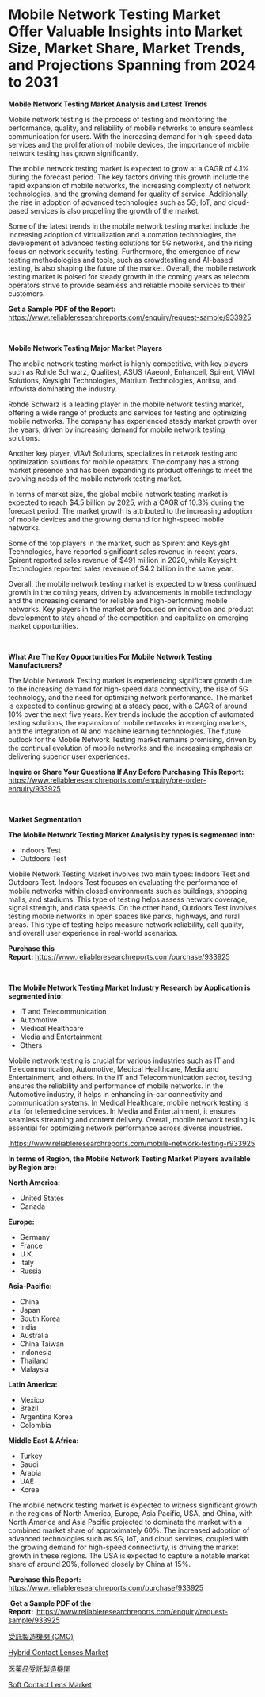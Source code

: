 <p><h1>Mobile Network Testing Market Offer Valuable Insights into Market Size, Market Share, Market Trends, and Projections Spanning from 2024 to 2031</h1></p><p><strong>Mobile Network Testing Market Analysis and Latest Trends</strong></p>
<p><p>Mobile network testing is the process of testing and monitoring the performance, quality, and reliability of mobile networks to ensure seamless communication for users. With the increasing demand for high-speed data services and the proliferation of mobile devices, the importance of mobile network testing has grown significantly.</p><p>The mobile network testing market is expected to grow at a CAGR of 4.1% during the forecast period. The key factors driving this growth include the rapid expansion of mobile networks, the increasing complexity of network technologies, and the growing demand for quality of service. Additionally, the rise in adoption of advanced technologies such as 5G, IoT, and cloud-based services is also propelling the growth of the market.</p><p>Some of the latest trends in the mobile network testing market include the increasing adoption of virtualization and automation technologies, the development of advanced testing solutions for 5G networks, and the rising focus on network security testing. Furthermore, the emergence of new testing methodologies and tools, such as crowdtesting and AI-based testing, is also shaping the future of the market. Overall, the mobile network testing market is poised for steady growth in the coming years as telecom operators strive to provide seamless and reliable mobile services to their customers.</p></p>
<p><strong>Get a Sample PDF of the Report:&nbsp;</strong> <a href="https://www.reliableresearchreports.com/enquiry/request-sample/933925">https://www.reliableresearchreports.com/enquiry/request-sample/933925</a></p>
<p>&nbsp;</p>
<p><strong>Mobile Network Testing Major Market Players</strong></p>
<p><p>The mobile network testing market is highly competitive, with key players such as Rohde Schwarz, Qualitest, ASUS (Aaeon), Enhancell, Spirent, VIAVI Solutions, Keysight Technologies, Matrium Technologies, Anritsu, and Infovista dominating the industry.</p><p>Rohde Schwarz is a leading player in the mobile network testing market, offering a wide range of products and services for testing and optimizing mobile networks. The company has experienced steady market growth over the years, driven by increasing demand for mobile network testing solutions.</p><p>Another key player, VIAVI Solutions, specializes in network testing and optimization solutions for mobile operators. The company has a strong market presence and has been expanding its product offerings to meet the evolving needs of the mobile network testing market.</p><p>In terms of market size, the global mobile network testing market is expected to reach $4.5 billion by 2025, with a CAGR of 10.3% during the forecast period. The market growth is attributed to the increasing adoption of mobile devices and the growing demand for high-speed mobile networks.</p><p>Some of the top players in the market, such as Spirent and Keysight Technologies, have reported significant sales revenue in recent years. Spirent reported sales revenue of $491 million in 2020, while Keysight Technologies reported sales revenue of $4.2 billion in the same year.</p><p>Overall, the mobile network testing market is expected to witness continued growth in the coming years, driven by advancements in mobile technology and the increasing demand for reliable and high-performing mobile networks. Key players in the market are focused on innovation and product development to stay ahead of the competition and capitalize on emerging market opportunities.</p></p>
<p>&nbsp;</p>
<p><strong>What Are The Key Opportunities For Mobile Network Testing Manufacturers?</strong></p>
<p><p>The Mobile Network Testing market is experiencing significant growth due to the increasing demand for high-speed data connectivity, the rise of 5G technology, and the need for optimizing network performance. The market is expected to continue growing at a steady pace, with a CAGR of around 10% over the next five years. Key trends include the adoption of automated testing solutions, the expansion of mobile networks in emerging markets, and the integration of AI and machine learning technologies. The future outlook for the Mobile Network Testing market remains promising, driven by the continual evolution of mobile networks and the increasing emphasis on delivering superior user experiences.</p></p>
<p><strong>Inquire or Share Your Questions If Any Before Purchasing This Report:</strong> <a href="https://www.reliableresearchreports.com/enquiry/pre-order-enquiry/933925">https://www.reliableresearchreports.com/enquiry/pre-order-enquiry/933925</a></p>
<p>&nbsp;</p>
<p><strong>Market Segmentation</strong></p>
<p><strong>The Mobile Network Testing Market Analysis by types is segmented into:</strong></p>
<p><ul><li>Indoors Test</li><li>Outdoors Test</li></ul></p>
<p><p>Mobile Network Testing Market involves two main types: Indoors Test and Outdoors Test. Indoors Test focuses on evaluating the performance of mobile networks within closed environments such as buildings, shopping malls, and stadiums. This type of testing helps assess network coverage, signal strength, and data speeds. On the other hand, Outdoors Test involves testing mobile networks in open spaces like parks, highways, and rural areas. This type of testing helps measure network reliability, call quality, and overall user experience in real-world scenarios.</p></p>
<p><strong>Purchase this Report:&nbsp;</strong><a href="https://www.reliableresearchreports.com/purchase/933925">https://www.reliableresearchreports.com/purchase/933925</a></p>
<p>&nbsp;</p>
<p><strong>The Mobile Network Testing Market Industry Research by Application is segmented into:</strong></p>
<p><ul><li>IT and Telecommunication</li><li>Automotive</li><li>Medical Healthcare</li><li>Media and Entertainment</li><li>Others</li></ul></p>
<p><p>Mobile network testing is crucial for various industries such as IT and Telecommunication, Automotive, Medical Healthcare, Media and Entertainment, and others. In the IT and Telecommunication sector, testing ensures the reliability and performance of mobile networks. In the Automotive industry, it helps in enhancing in-car connectivity and communication systems. In Medical Healthcare, mobile network testing is vital for telemedicine services. In Media and Entertainment, it ensures seamless streaming and content delivery. Overall, mobile network testing is essential for optimizing network performance across diverse industries.</p></p>
<p><a href="https://www.reliableresearchreports.com/mobile-network-testing-r933925">&nbsp;https://www.reliableresearchreports.com/mobile-network-testing-r933925</a></p>
<p><strong>In terms of Region, the Mobile Network Testing Market Players available by Region are:</strong></p>
<p>
    <p> <strong> North America: </strong>
        <ul>
            <li>United States</li>
            <li>Canada</li>
        </ul>
        </p> 
    <p> <strong> Europe: </strong>
        <ul>
            <li>Germany</li>
            <li>France</li>
            <li>U.K.</li>
            <li>Italy</li>
            <li>Russia</li>
        </ul>
        </p> 
    <p> <strong> Asia-Pacific: </strong>
        <ul>
            <li>China</li>
            <li>Japan</li>
            <li>South Korea</li>
            <li>India</li>
            <li>Australia</li>
            <li>China Taiwan</li>
            <li>Indonesia</li>
            <li>Thailand</li>
            <li>Malaysia</li>
        </ul>
        </p> 
    <p> <strong> Latin America: </strong>
        <ul>
            <li>Mexico</li>
            <li>Brazil</li>
            <li>Argentina Korea</li>
            <li>Colombia</li>
        </ul>
        </p> 
    <p> <strong> Middle East & Africa: </strong>
        <ul>
            <li>Turkey</li>
            <li>Saudi</li>
            <li>Arabia</li>
            <li>UAE</li>
            <li>Korea</li>
        </ul>
    </p>
    </p>
<p><p>The mobile network testing market is expected to witness significant growth in the regions of North America, Europe, Asia Pacific, USA, and China, with North America and Asia Pacific projected to dominate the market with a combined market share of approximately 60%. The increased adoption of advanced technologies such as 5G, IoT, and cloud services, coupled with the growing demand for high-speed connectivity, is driving the market growth in these regions. The USA is expected to capture a notable market share of around 20%, followed closely by China at 15%.</p></p>
<p><strong>Purchase this Report: </strong><a href="https://www.reliableresearchreports.com/purchase/933925">https://www.reliableresearchreports.com/purchase/933925</a></p>
<p>&nbsp;<strong>Get a Sample PDF of the Report:&nbsp;&nbsp;</strong><a href="https://www.reliableresearchreports.com/enquiry/request-sample/933925">https://www.reliableresearchreports.com/enquiry/request-sample/933925</a></p>
<p><strong></strong></p>
<p><p><a href="https://github.com/avwofrml53535/Market-Research-Report-List-3/blob/main/2795084173846.md">受託製造機関 (CMO)</a></p><p><a href="https://github.com/sleepman642/Market-Research-Report-List-1/blob/main/hybrid-contact-lenses-market.md">Hybrid Contact Lenses Market</a></p><p><a href="https://github.com/vtbvgl20191192/Market-Research-Report-List-3/blob/main/4536865173847.md">医薬品受託製造機関</a></p><p><a href="https://github.com/btwcqfvq34/Market-Research-Report-List-1/blob/main/soft-contact-lens-market.md">Soft Contact Lens Market</a></p></p>